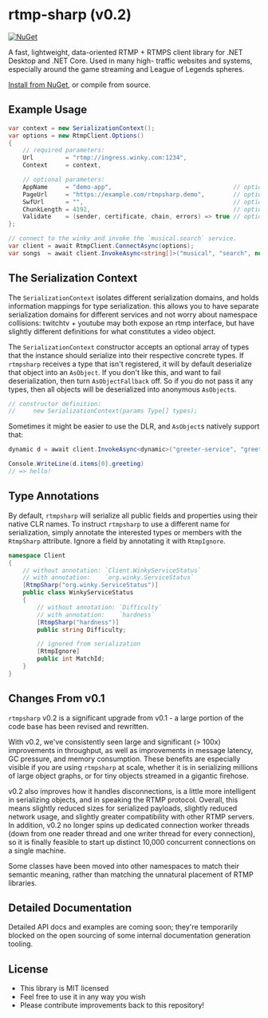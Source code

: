 # rtmp-sharp (v0.2)

[![NuGet](https://img.shields.io/nuget/v/rtmpsharp.svg?style=flat-square)](https://www.nuget.org/packages/rtmpsharp)

A fast, lightweight, data-oriented RTMP + RTMPS client library for .NET Desktop and .NET Core. Used in many high-
traffic websites and systems, especially around the game streaming and League of Legends spheres.

[Install from NuGet](https://www.nuget.org/packages/rtmpsharp), or compile from source.

## Example Usage

```csharp
var context = new SerializationContext();
var options = new RtmpClient.Options()
{
    // required parameters:
    Url         = "rtmp://ingress.winky.com:1234",
    Context     = context,

    // optional parameters:
    AppName     = "demo-app",                                  // optional app name, passed to the remote server during connect.
    PageUrl     = "https://example.com/rtmpsharp.demo",        // optional page url, passed to the remote server during connect.
    SwfUrl      = "",                                          // optional swf url,  passed to the remote server during connect.
    ChunkLength = 4192,                                        // optional outgoing rtmp chunk length.
    Validate    = (sender, certificate, chain, errors) => true // optional certificate validation callback. used only in tls connections.
};

// connect to the winky and invoke the `musical.search` service.
var client = await RtmpClient.ConnectAsync(options);
var songs  = await client.InvokeAsync<string[]>("musical", "search", new { name = "kiss me" });
```

## The Serialization Context

The `SerializationContext` isolates different serialization domains, and holds information mappings for type
serialization. this allows you to have separate serialization domains for different services and not worry about
namespace collisions: twitchtv + youtube may both expose an rtmp interface, but have slightly different definitions for
what constitutes a video object.

The `SerializationContext` constructor accepts an optional array of types that the instance should serialize into their
respective concrete types. If `rtmpsharp` receives a type that isn't registered, it will by default deserialize that
object into an `AsObject`. If you don't like this, and want to fail deserialization, then turn `AsObjectFallback` off.
So if you do not pass it any types, then all objects will be deserialized into anonymous `AsObject`s.

```csharp
// constructor definition:
//     new SerializationContext(params Type[] types);
```

Sometimes it might be easier to use the DLR, and `AsObject`s natively support that:

```csharp
dynamic d = await client.InvokeAsync<dynamic>("greeter-service", "greet", "hello!");

Console.WriteLine(d.items[0].greeting)
// => hello!
```

## Type Annotations

By default, `rtmpsharp` will serialize all public fields and properties using their native CLR names. To instruct
`rtmpsharp` to use a different name for serialization, simply annotate the interested types or members with the
`RtmpSharp` attribute. Ignore a field by annotating it with `RtmpIgnore`.

```csharp
namespace Client
{
    // without annotation: `Client.WinkyServiceStatus`
    // with annotation:    `org.winky.ServiceStatus`
    [RtmpSharp("org.winky.ServiceStatus")]
    public class WinkyServiceStatus
    {
        // without annotation: `Difficulty`
        // with annotation:    `hardness`
        [RtmpSharp("hardness")]
        public string Difficulty;

        // ignored from serialization
        [RtmpIgnore]
        public int MatchId;
    }
}
```

## Changes From v0.1

`rtmpsharp` v0.2 is a significant upgrade from v0.1 - a large portion of the code base has been revised and rewritten.

With v0.2, we've consistently seen large and significant (> 100x) improvements in throughput, as well as improvements in
message latency, GC pressure, and memory consumption. These benefits are especially visible if you are using `rtmpsharp`
at scale, whether it is in serializing millions of large object graphs, or for tiny objects streamed in a gigantic
firehose.

v0.2 also improves how it handles disconnections, is a little more intelligent in serializing objects, and in speaking
the RTMP protocol. Overall, this means slightly reduced sizes for serialized payloads, slightly reduced network usage,
and slightly greater compatibility with other RTMP servers. In addition, v0.2 no longer spins up dedicated connection
worker threads (down from one reader thread and one writer thread for every connection), so it is finally feasible to
start up distinct 10,000 concurrent connections on a single machine.

Some classes have been moved into other namespaces to match their semantic meaning, rather than matching the unnatural
placement of RTMP libraries.

## Detailed Documentation

Detailed API docs and examples are coming soon; they're temporarily blocked on the open sourcing of some internal
documentation generation tooling.

## License

- This library is MIT licensed
- Feel free to use it in any way you wish
- Please contribute improvements back to this repository!